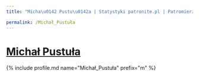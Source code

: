 ```yaml
---
title: "Micha\u0142 Pustu\u0142a | Statystyki patronite.pl | Patromierz"

permalink: /Michał_Pustuła
---
```


# [Michał Pustuła](https://patronite.pl/Michał_Pustuła)

{% include profile.md name="Michał_Pustuła" prefix="m" %}
